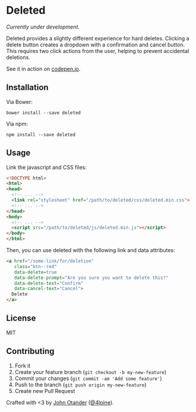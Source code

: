 # Deleted

_Currently under development._

Deleted provides a slightly different experience for hard deletes. Clicking a delete button
creates a dropdown with a confirmation and cancel button. This requires two click actions from
the user, helping to prevent accidental deletions.

See it in action on [codepen.io](http://codepen.io/johno/full/xbVeEv).

## Installation

Via Bower:

```
bower install --save deleted
```

Via npm:

```
npm install --save deleted
```

## Usage

Link the javascript and CSS files:

```html
<!DOCTYPE html>
<html>
<head>
  <!-- ... -->
  <link rel="stylesheet" href="/path/to/deleted/css/deleted.min.css">
  <!-- ... -->
</head>
<body>
  <!-- ... -->
  <script src="/path/to/deleted/js/deleted.min.js"></script>
</body>
</html>
```

Then, you can use deleted with the following link and data attributes:

```html
<a href="/some-link/for/deletion"
   class="btn--red"
   data-delete=true
   data-delete-prompt="Are you sure you want to delete this?"
   data-delete-text="Confirm"
   data-cancel-text="Cancel">
  Delete
</a>
```

## License

MIT

## Contributing

1. Fork it
2. Create your feature branch (`git checkout -b my-new-feature`)
3. Commit your changes (`git commit -am 'Add some feature'`)
4. Push to the branch (`git push origin my-new-feature`)
5. Create new Pull Request

Crafted with <3 by [John Otander](http://johnotander.com) ([@4lpine](https://twitter.com/4lpine)).
